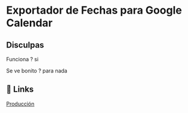 # Exportador de Fechas para Google Calendar

## Disculpas

Funciona ? si

Se ve bonito ? para nada

## 🔗 Links

[Producción](https://exportador-de-fechas-para-google-calendar.vercel.app/)